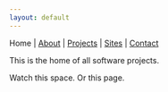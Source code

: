 ```yaml
---
layout: default
---
```

Home | [About](./about.md)</details> | [Projects](./projects.md) | [Sites](./sites.md) | [Contact](./contact.md)

This is the home of all software projects.

Watch this space. Or this page.
